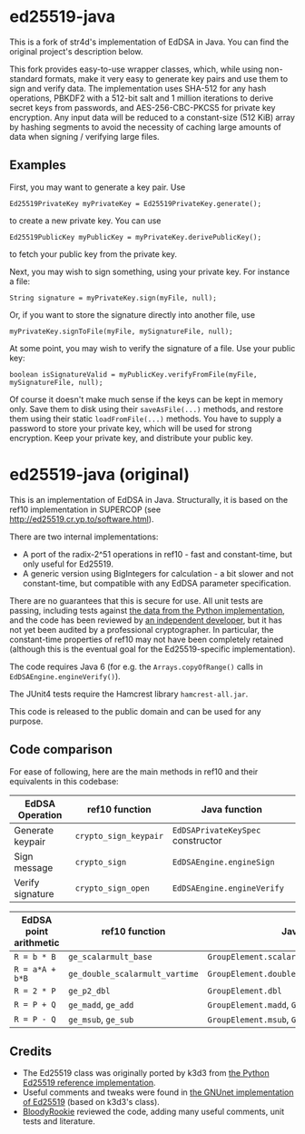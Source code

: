 ed25519-java
============

This is a fork of str4d's implementation of EdDSA in Java. You can find the original project's description below.

This fork provides easy-to-use wrapper classes, which, while using non-standard formats, make it very easy to generate key pairs and use them to sign and verify data.
The implementation uses SHA-512 for any hash operations, PBKDF2 with a 512-bit salt and 1 million iterations to derive secret keys from passwords, and AES-256-CBC-PKCS5 for private key encryption.
Any input data will be reduced to a constant-size (512 KiB) array by hashing segments to avoid the necessity of caching large amounts of data when signing / verifying large files.

Examples
--------

First, you may want to generate a key pair. Use

`Ed25519PrivateKey myPrivateKey = Ed25519PrivateKey.generate();`

to create a new private key. You can use

`Ed25519PublicKey myPublicKey = myPrivateKey.derivePublicKey();`

to fetch your public key from the private key.

Next, you may wish to sign something, using your private key. For instance a file:

`String signature = myPrivateKey.sign(myFile, null);`

Or, if you want to store the signature directly into another file, use

`myPrivateKey.signToFile(myFile, mySignatureFile, null);`

At some point, you may wish to verify the signature of a file. Use your public key:

`boolean isSignatureValid = myPublicKey.verifyFromFile(myFile, mySignatureFile, null);`

Of course it doesn't make much sense if the keys can be kept in memory only. Save them to disk using their `saveAsFile(...)` methods, and restore them using their static `loadFromFile(...)` methods. You have to supply a password to store your private key, which will be used for strong encryption. Keep your private key, and distribute your public key.



ed25519-java (original)
=======================

This is an implementation of EdDSA in Java. Structurally, it is based on the ref10 implementation in SUPERCOP (see http://ed25519.cr.yp.to/software.html).

There are two internal implementations:
* A port of the radix-2^51 operations in ref10 - fast and constant-time, but only useful for Ed25519.
* A generic version using BigIntegers for calculation - a bit slower and not constant-time, but compatible with any EdDSA parameter specification.

There are no guarantees that this is secure for use. All unit tests are passing, including tests against [the data from the Python implementation](http://ed25519.cr.yp.to/python/sign.input), and the code has been reviewed by [an independent developer](https://github.com/BloodyRookie), but it has not yet been audited by a professional cryptographer. In particular, the constant-time properties of ref10 may not have been completely retained (although this is the eventual goal for the Ed25519-specific implementation).

The code requires Java 6 (for e.g. the `Arrays.copyOfRange()` calls in `EdDSAEngine.engineVerify()`).

The JUnit4 tests require the Hamcrest library `hamcrest-all.jar`.

This code is released to the public domain and can be used for any purpose.

Code comparison
---------------

For ease of following, here are the main methods in ref10 and their equivalents in this codebase:

| EdDSA Operation | ref10 function | Java function |
| --------------- | -------------- | ------------- |
| Generate keypair | `crypto_sign_keypair` | `EdDSAPrivateKeySpec` constructor |
| Sign message | `crypto_sign` | `EdDSAEngine.engineSign` |
| Verify signature | `crypto_sign_open` | `EdDSAEngine.engineVerify` |

| EdDSA point arithmetic | ref10 function | Java function |
| ---------------------- | -------------- | ------------- |
| `R = b * B` | `ge_scalarmult_base` | `GroupElement.scalarMultiply` |
| `R = a*A + b*B` | `ge_double_scalarmult_vartime` | `GroupElement.doubleScalarMultiplyVariableTime` |
| `R = 2 * P` | `ge_p2_dbl` | `GroupElement.dbl` |
| `R = P + Q` | `ge_madd`, `ge_add` | `GroupElement.madd`, `GroupElement.add` |
| `R = P - Q` | `ge_msub`, `ge_sub` | `GroupElement.msub`, `GroupElement.sub` |

Credits
-------

* The Ed25519 class was originally ported by k3d3 from [the Python Ed25519 reference implementation](http://ed25519.cr.yp.to/python/ed25519.py).
* Useful comments and tweaks were found in [the GNUnet implementation of Ed25519](https://gnunet.org/svn/gnunet-java/src/main/java/org/gnunet/util/crypto/) (based on k3d3's class).
* [BloodyRookie](https://github.com/BloodyRookie) reviewed the code, adding many useful comments, unit tests and literature.

